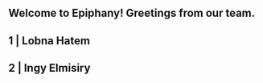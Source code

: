 Welcome to Epiphany!
Greetings from our team.
------------------------
 1 | Lobna Hatem 
------------------------
 2 | Ingy Elmisiry
 -----------------------